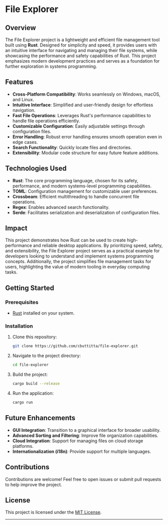 # File Explorer

## Overview
The File Explorer project is a lightweight and efficient file management tool built using **Rust**. Designed for simplicity and speed, it provides users with an intuitive interface for navigating and managing their file systems, while showcasing the performance and safety capabilities of Rust. This project emphasizes modern development practices and serves as a foundation for further exploration in systems programming.

## Features
- **Cross-Platform Compatibility**: Works seamlessly on Windows, macOS, and Linux.
- **Intuitive Interface**: Simplified and user-friendly design for effortless navigation.
- **Fast File Operations**: Leverages Rust's performance capabilities to handle file operations efficiently.
- **Customizable Configuration**: Easily adjustable settings through configuration files.
- **Error Handling**: Robust error handling ensures smooth operation even in edge cases.
- **Search Functionality**: Quickly locate files and directories.
- **Extensibility**: Modular code structure for easy future feature additions.

## Technologies Used
- **Rust**: The core programming language, chosen for its safety, performance, and modern systems-level programming capabilities.
- **TOML**: Configuration management for customizable user preferences.
- **Crossbeam**: Efficient multithreading to handle concurrent file operations.
- **Regex**: Enables advanced search functionality.
- **Serde**: Facilitates serialization and deserialization of configuration files.

## Impact
This project demonstrates how Rust can be used to create high-performance and reliable desktop applications. By prioritizing speed, safety, and extensibility, the File Explorer project serves as a practical example for developers looking to understand and implement systems programming concepts. Additionally, the project simplifies file management tasks for users, highlighting the value of modern tooling in everyday computing tasks.

## Getting Started
### Prerequisites
- [Rust](https://www.rust-lang.org/tools/install) installed on your system.

### Installation
1. Clone this repository:
   ```bash
   git clone https://github.com/cbuttitta/file-explorer.git
   ```
2. Navigate to the project directory:
   ```bash
   cd file-explorer
   ```
3. Build the project:
   ```bash
   cargo build --release
   ```
4. Run the application:
   ```bash
   cargo run
   ```

## Future Enhancements
- **GUI Integration**: Transition to a graphical interface for broader usability.
- **Advanced Sorting and Filtering**: Improve file organization capabilities.
- **Cloud Integration**: Support for managing files on cloud storage platforms.
- **Internationalization (i18n)**: Provide support for multiple languages.

## Contributions
Contributions are welcome! Feel free to open issues or submit pull requests to help improve the project.

## License
This project is licensed under the [MIT License](LICENSE).

---

